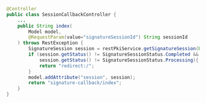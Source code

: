 ﻿```java
@Controller
public class SessionCallbackController {
	...
	public String index(
		Model model, 
		@RequestParam(value="signatureSessionId") String sessionId
	) throws RestException {
		SignatureSession session = restPkiService.getSignatureSession(UUID.fromString(sessionId));
		if (session.getStatus() != SignatureSessionStatus.Completed &&
			session.getStatus() != SignatureSessionStatus.Processing){
			return "redirect:/";
		}
		model.addAttribute("session", session);
		return "signature-callback/index";
	}
}
```
